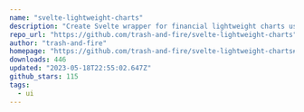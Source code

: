 ```yaml
---
name: "svelte-lightweight-charts"
description: "Create Svelte wrapper for financial lightweight charts using HTML5 canvas."
repo_url: "https://github.com/trash-and-fire/svelte-lightweight-charts"
author: "trash-and-fire"
homepage: "https://github.com/trash-and-fire/svelte-lightweight-charts#readme"
downloads: 446
updated: "2023-05-18T22:55:02.647Z"
github_stars: 115
tags: 
  - ui
---
```

